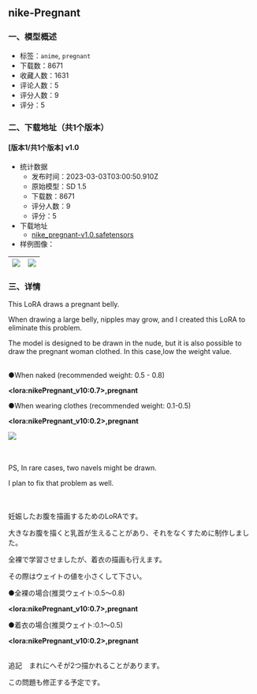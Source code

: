 ## nike-Pregnant
### 一、模型概述

- 标签：`anime`, `pregnant`
- 下载数：8671
- 收藏人数：1631
- 评论人数：5
- 评分人数：9
- 评分：5

### 二、下载地址（共1个版本）

#### [版本1/共1个版本] v1.0

- 统计数据
  - 发布时间：2023-03-03T03:00:50.910Z
  - 原始模型：SD 1.5
  - 下载数：8671
  - 评分人数：9
  - 评分：5
- 下载地址
  - [nike_pregnant-v1.0.safetensors](https://civitai.com/api/download/models/17419)
- 样例图像：

| <img src="https://image.civitai.com/xG1nkqKTMzGDvpLrqFT7WA/3d8a6b14-305e-49a5-9dc7-727cbc25c800/width=450/181309.jpeg" /> | <img src="https://image.civitai.com/xG1nkqKTMzGDvpLrqFT7WA/87086423-a302-4788-a826-8bf7a9f5e600/width=450/177353.jpeg" /> |
| ---- | ---- |


### 三、详情
<p>This LoRA draws a pregnant belly.</p><p>When drawing a large belly, nipples may grow, and I created this LoRA to eliminate this problem.</p><p>The model is designed to be drawn in the nude, but it is also possible to draw the pregnant woman clothed. In this case,low the weight value.</p><p><br />●When naked (recommended weight: 0.5 - 0.8)</p><p><strong>&lt;lora:nikePregnant_v10:0.7&gt;,pregnant</strong><br /></p><p>●When wearing clothes (recommended weight: 0.1-0.5)</p><p><strong>&lt;lora:nikePregnant_v10:0.2&gt;,pregnant</strong><br /></p><img src="https://imagecache.civitai.com/xG1nkqKTMzGDvpLrqFT7WA/982b60bb-f150-4b97-1e28-3a1aa9252100/width=525/982b60bb-f150-4b97-1e28-3a1aa9252100" /><p><br /><br />PS, In rare cases, two navels might be drawn.</p><p>I plan to fix that problem as well.<br /><br /><br /></p><p>妊娠したお腹を描画するためのLoRAです。</p><p>大きなお腹を描くと乳首が生えることがあり、それをなくすために制作しました。</p><p>全裸で学習させましたが、着衣の描画も行えます。</p><p>その際はウェイトの値を小さくして下さい。<br /></p><p>●全裸の場合(推奨ウェイト:0.5～0.8)</p><p><strong>&lt;lora:nikePregnant_v10:0.7&gt;,pregnant</strong><br /></p><p>●着衣の場合(推奨ウェイト:0.1～0.5)</p><p><strong>&lt;lora:nikePregnant_v10:0.2&gt;,pregnant</strong></p><p><br />追記　まれにへそが2つ描かれることがあります。</p><p>この問題も修正する予定です。</p><p></p><p></p>